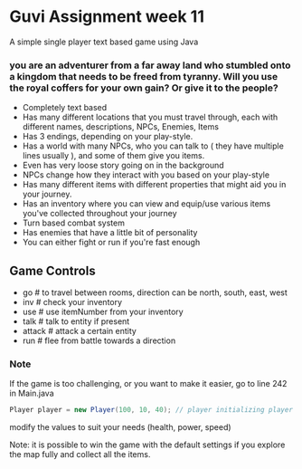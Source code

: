 # Guvi Assignment week 11 
A simple single player text based game using Java

### you are an adventurer from a far away land who stumbled onto a kingdom that needs to be freed from tyranny. Will you use the royal coffers for your own gain? Or give it to the people?

- Completely text based
- Has many different locations that you must travel through, each with different names, descriptions, NPCs, Enemies, Items 
- Has 3 endings, depending on your play-style.
- Has a world with many NPCs, who you can talk to ( they have multiple lines usually ), and some of them give you items.
- Even has very loose story going on in the background
- NPCs change how they interact with you based on your play-style
- Has many different items with different properties that might aid you in your journey.
- Has an inventory where you can view and equip/use various items you've collected throughout your journey
- Turn based combat system
- Has enemies that have a little bit of personality
- You can either fight or run if you're fast enough



## Game Controls

- go <direction>          # to travel between rooms, direction can be north, south, east, west
- inv                     # check your inventory
- use <itemNumber>        # use itemNumber from your inventory
- talk <Entity name>      # talk to entity if present
- attack <Entity name>    # attack a certain entity
- run <direction>         # flee from battle towards a direction


### Note

If the game is too challenging, or you want to make it easier,
go to line 242 in Main.java
```Java
Player player = new Player(100, 10, 40); // player initializing player and stats
```
modify the values to suit your needs (health, power, speed)

Note: it is possible to win the game with the default settings if you explore the map fully and collect all the items.